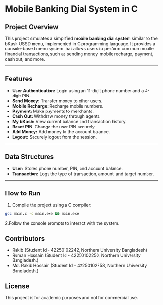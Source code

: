 # Mobile Banking Dial System in C

## Project Overview

This project simulates a simplified **mobile banking dial system** similar to the bKash USSD menu, implemented in C programming language. It provides a console-based menu system that allows users to perform common mobile financial transactions, such as sending money, mobile recharge, payment, cash out, and more.

---

## Features

- **User Authentication:** Login using an 11-digit phone number and a 4-digit PIN.
- **Send Money:** Transfer money to other users.
- **Mobile Recharge:** Recharge mobile numbers.
- **Payment:** Make payments to merchants.
- **Cash Out:** Withdraw money through agents.
- **My bKash:** View current balance and transaction history.
- **Reset PIN:** Change the user PIN securely.
- **Add Money:** Add money to the account balance.
- **Logout:** Securely logout from the session.

---

## Data Structures

- **User:** Stores phone number, PIN, and account balance.
- **Transaction:** Logs the type of transaction, amount, and target number.

---

## How to Run

1. Compile the project using a C compiler:

```bash
gcc main.c -o main.exe && main.exe
```

2.Follow the console prompts to interact with the system.

## Contributors

- Rakib (Student Id - 42250102242, Northern University Bangladesh)
- Ruman Hossain (Student Id - 42250102250, Northern University Bangladesh.)
- Md. Rakib Hossain (Student Id - 42250102258, Northern University Bangladesh.)

## License

This project is for academic purposes and not for commercial use.

